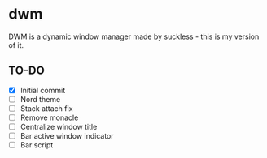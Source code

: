 # dwm
DWM is a dynamic window manager made by suckless - this is my version of it.

## TO-DO
- [X] Initial commit
- [ ] Nord theme
- [ ] Stack attach fix
- [ ] Remove monacle
- [ ] Centralize window title
- [ ] Bar active window indicator
- [ ] Bar script
